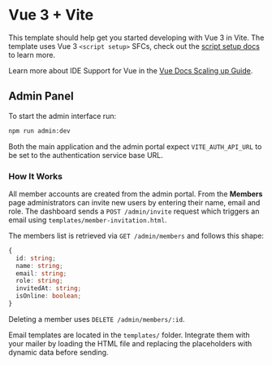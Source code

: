 # Vue 3 + Vite

This template should help get you started developing with Vue 3 in Vite. The template uses Vue 3 `<script setup>` SFCs, check out the [script setup docs](https://v3.vuejs.org/api/sfc-script-setup.html#sfc-script-setup) to learn more.

Learn more about IDE Support for Vue in the [Vue Docs Scaling up Guide](https://vuejs.org/guide/scaling-up/tooling.html#ide-support).

## Admin Panel

To start the admin interface run:

```bash
npm run admin:dev
```

Both the main application and the admin portal expect `VITE_AUTH_API_URL` to be
set to the authentication service base URL.

### How It Works

All member accounts are created from the admin portal. From the **Members** page administrators can invite new users by entering their name, email and role. The dashboard sends a `POST /admin/invite` request which triggers an email using `templates/member-invitation.html`.

The members list is retrieved via `GET /admin/members` and follows this shape:

```ts
{
  id: string;
  name: string;
  email: string;
  role: string;
  invitedAt: string;
  isOnline: boolean;
}
```

Deleting a member uses `DELETE /admin/members/:id`.

Email templates are located in the `templates/` folder. Integrate them with your mailer by loading the HTML file and replacing the placeholders with dynamic data before sending.
